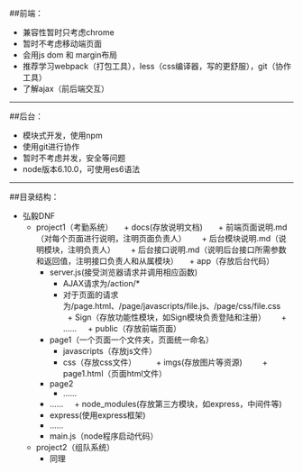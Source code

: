 ##前端：
 + 兼容性暂时只考虑chrome
 + 暂时不考虑移动端页面
 + 会用js dom 和 margin布局
 + 推荐学习webpack（打包工具），less（css编译器，写的更舒服），git（协作工具）
 + 了解ajax（前后端交互）
 
---

##后台：
 + 模块式开发，使用npm
 + 使用git进行协作
 + 暂时不考虑并发，安全等问题
  + node版本6.10.0，可使用es6语法
 
---

##目录结构：
 + 弘毅DNF
   + project1（考勤系统）
     + docs(存放说明文档)
       + 前端页面说明.md（对每个页面进行说明，注明页面负责人）
       + 后台模块说明.md（说明模块，注明负责人）
       + 后台接口说明.md（说明后台接口所需参数和返回值，注明接口负责人和从属模块）
     + app（存放后台代码）
       + server.js(接受浏览器请求并调用相应函数)
         + AJAX请求为/action/*
         + 对于页面的请求为/page.html、/page/javascripts/file.js、/page/css/file.css
       + Sign（存放功能性模块，如Sign模块负责登陆和注册）
       + ......
     + public（存放前端页面）
       + page1（一个页面一个文件夹，页面统一命名）
         + javascripts（存放js文件）
         + css（存放css文件）
         + imgs(存放图片等资源)
         + page1.html（页面html文件）
       + page2
         + ......
       + ......
     + node_modules(存放第三方模块，如express，中间件等)
       + express(使用express框架)
       + ......
     + main.js（node程序启动代码）
   + project2（组队系统）
     + 同理
